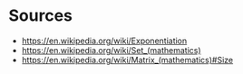 # Sources

* https://en.wikipedia.org/wiki/Exponentiation
* https://en.wikipedia.org/wiki/Set_(mathematics)
* https://en.wikipedia.org/wiki/Matrix_(mathematics)#Size
